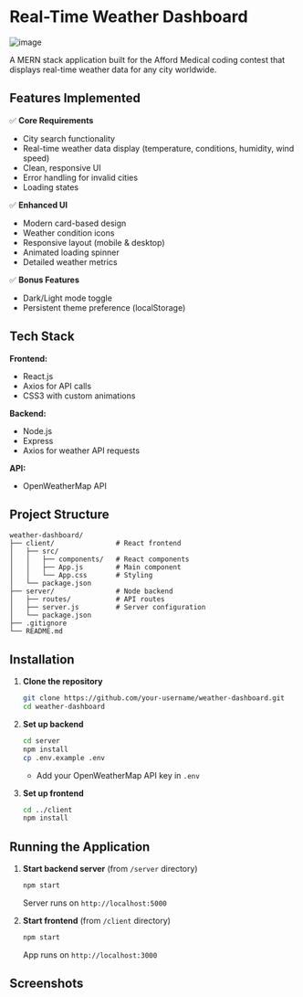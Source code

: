 # Real-Time Weather Dashboard

![image](https://github.com/user-attachments/assets/53dfcb45-ae4d-4e7b-b7da-3b1be2eae8e4)


A MERN stack application built for the Afford Medical coding contest that displays real-time weather data for any city worldwide.

## Features Implemented

✅ **Core Requirements**
- City search functionality
- Real-time weather data display (temperature, conditions, humidity, wind speed)
- Clean, responsive UI
- Error handling for invalid cities
- Loading states

✅ **Enhanced UI**
- Modern card-based design
- Weather condition icons
- Responsive layout (mobile & desktop)
- Animated loading spinner
- Detailed weather metrics

✅ **Bonus Features**
- Dark/Light mode toggle
- Persistent theme preference (localStorage)

## Tech Stack

**Frontend:**
- React.js
- Axios for API calls
- CSS3 with custom animations

**Backend:**
- Node.js
- Express
- Axios for weather API requests

**API:**
- OpenWeatherMap API

## Project Structure

```
weather-dashboard/
├── client/               # React frontend
│   ├── src/
│   │   ├── components/   # React components
│   │   ├── App.js        # Main component
│   │   └── App.css       # Styling
│   └── package.json
├── server/               # Node backend
│   ├── routes/           # API routes
│   ├── server.js         # Server configuration
│   └── package.json
├── .gitignore
└── README.md
```

## Installation

1. **Clone the repository**
   ```bash
   git clone https://github.com/your-username/weather-dashboard.git
   cd weather-dashboard
   ```

2. **Set up backend**
   ```bash
   cd server
   npm install
   cp .env.example .env
   ```
   - Add your OpenWeatherMap API key in `.env`

3. **Set up frontend**
   ```bash
   cd ../client
   npm install
   ```

## Running the Application

1. **Start backend server** (from `/server` directory)
   ```bash
   npm start
   ```
   Server runs on `http://localhost:5000`

2. **Start frontend** (from `/client` directory)
   ```bash
   npm start
   ```
   App runs on `http://localhost:3000`


## Screenshots

